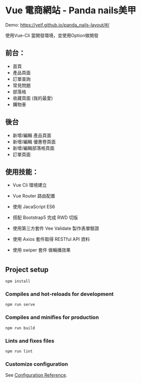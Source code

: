 
# Vue 電商網站 - Panda nails美甲

Demo: https://yeif.github.io/panda_nails-layout/#/

使用Vue-Cli 當開發環境，並使用Option做開發
## 前台：

* 首頁
* 產品頁面
* 訂單查詢
* 常見問題 
* 部落格
* 收藏頁面 (我的最愛)
* 購物車 
## 後台

* 新增/編輯 產品頁面
* 新增/編輯 優惠卷頁面
* 新增/編輯部落格頁面
* 訂單頁面


## 使用技能：

* Vue Cli 環境建立
* Vue Router 路由配置
* 使用 JacaScript ES6
* 搭配 Bootstrap5 完成 RWD 切版


* 使用第三方套件 Vee Validate 製作表單驗證
* 使用 Axios 套件取得 RESTful API 資料 
* 使用 swiper 套件 做輪播效果

#

## Project setup
```
npm install
```

### Compiles and hot-reloads for development
```
npm run serve
```

### Compiles and minifies for production
```
npm run build
```

### Lints and fixes files
```
npm run lint
```

### Customize configuration
See [Configuration Reference](https://cli.vuejs.org/config/).
